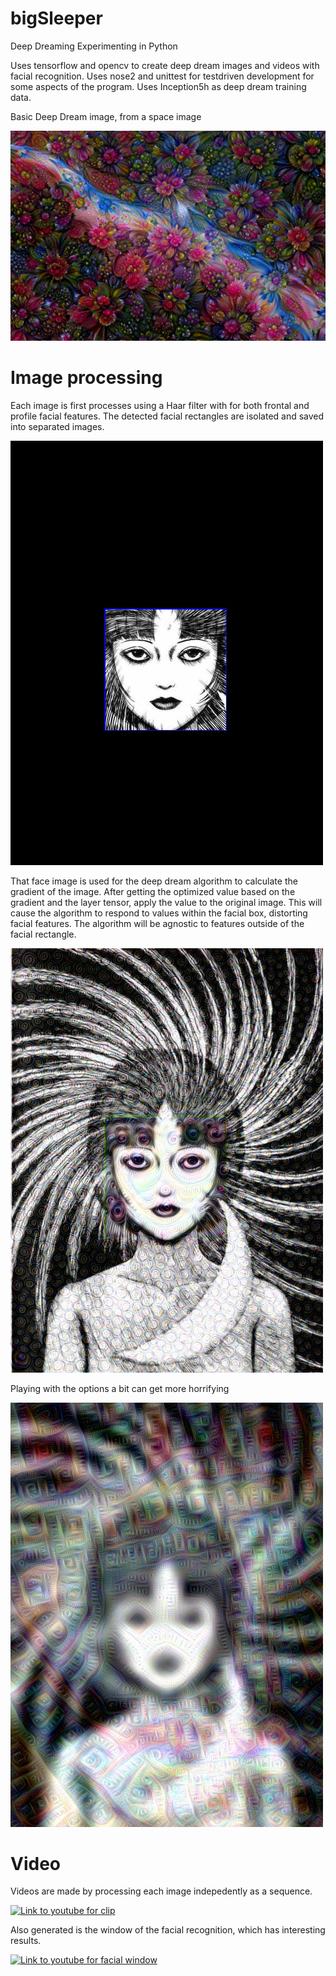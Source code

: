 # bigSleeper
Deep Dreaming Experimenting in Python

Uses tensorflow and opencv to create deep dream images and videos with facial recognition. Uses nose2 and unittest for testdriven development for some aspects of the program. Uses Inception5h as deep dream training data.

Basic Deep Dream image, from a space image

![Flowers](images/basicDeepDream.jpeg)

# Image processing

Each image is first processes using a Haar filter with for both frontal and profile facial features. The detected facial rectangles are isolated and saved into separated images.

![Just a face](preprocess/face.jpg)

That face image is used for the deep dream algorithm to calculate the gradient of the image. After getting the optimized value based on the gradient and the layer tensor, apply the value to the original image. This will cause the algorithm to respond to values within the facial box, distorting facial features. The algorithm will be agnostic to features outside of the facial rectangle.

![A very creepy image](images/dream_image_out.jpg)

Playing with the options a bit can get more horrifying

![Scary](images/scary.jpg)

# Video

Videos are made by processing each image indepedently as a sequence.

[![Link to youtube for clip](http://img.youtube.com/vi/C7i4bdkKbvE/0.jpg)](http://www.youtube.com/watch?v=C7i4bdkKbvE "Basic Clip of Deep Dreamer")

Also generated is the window of the facial recognition, which has interesting results.

[![Link to youtube for facial window](http://img.youtube.com/vi/T51XGUskI3Y/0.jpg)](http://www.youtube.com/watch?v=T51XGUskI3Y "Facial Window")
